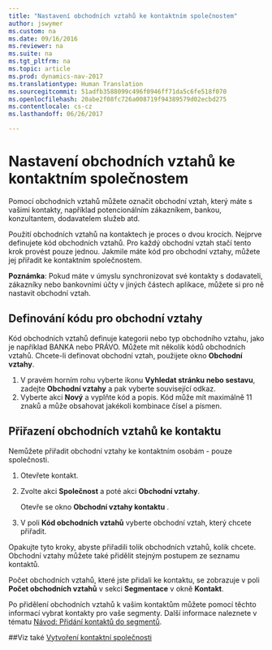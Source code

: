 ```yaml
---
title: "Nastavení obchodních vztahů ke kontaktním společnostem"
author: jswymer
ms.custom: na
ms.date: 09/16/2016
ms.reviewer: na
ms.suite: na
ms.tgt_pltfrm: na
ms.topic: article
ms.prod: dynamics-nav-2017
ms.translationtype: Human Translation
ms.sourcegitcommit: 51adfb3588099c496f0946ff71da5c6fe518f070
ms.openlocfilehash: 20abe2f08fc726a008719f94389579d02ecbd275
ms.contentlocale: cs-cz
ms.lasthandoff: 06/26/2017

---
```

# <a name="set-up-business-relations-on-contact-companies"></a>Nastavení obchodních vztahů ke kontaktním společnostem
Pomocí obchodních vztahů můžete označit obchodní vztah, který máte s vašimi kontakty, například potencionálním zákazníkem, bankou, konzultantem, dodavatelem služeb atd.

Použití obchodních vztahů na kontaktech je proces o dvou krocích. Nejprve definujete kód obchodních vztahů. Pro každý obchodní vztah stačí tento krok provést pouze jednou. Jakmile máte kód pro obchodní vztahy, můžete jej přiřadit ke kontaktním společnostem.

**Poznámka**: Pokud máte v úmyslu synchronizovat své kontakty s dodavateli, zákazníky nebo bankovními účty v jiných částech aplikace, můžete si pro ně nastavit obchodní vztah.

## <a name="define-a-business-relation-code"></a>Definování kódu pro obchodní vztahy
Kód obchodních vztahů definuje kategorii nebo typ obchodního vztahu, jako je například BANKA nebo PRÁVO. Můžete mít několik kódů obchodních vztahů. Chcete-li definovat obchodní vztah, použijete okno **Obchodní vztahy**.

1. V pravém horním rohu vyberte ikonu **Vyhledat stránku nebo sestavu**, zadejte **Obchodní vztahy** a pak vyberte související odkaz.
2. Vyberte akci **Nový** a vyplňte kód a popis. Kód může mít maximálně 11 znaků a může obsahovat jakékoli kombinace čísel a písmen.

## <a name="assign-business-relations-to-a-contact"></a>Přiřazení obchodních vztahů ke kontaktu
Nemůžete přiřadit obchodní vztahy ke kontaktním osobám - pouze společnosti.

1. Otevřete kontakt.
2. Zvolte akci **Společnost** a poté akci **Obchodní vztahy**.

    Otevře se okno **Obchodní vztahy kontaktu** .
3. V poli **Kód obchodních vztahů** vyberte obchodní vztah, který chcete přiřadit.

Opakujte tyto kroky, abyste přiřadili tolik obchodních vztahů, kolik chcete. Obchodní vztahy můžete také přidělit stejným postupem ze seznamu kontaktů.

Počet obchodních vztahů, které jste přidali ke kontaktu, se zobrazuje v poli **Počet obchodních vztahů** v sekci **Segmentace** v okně **Kontakt**.

Po přidělení obchodních vztahů k vašim kontaktům můžete pomocí těchto informací vybrat kontakty pro vaše segmenty. Další informace naleznete v tématu [Návod: Přidání kontaktů do segmentů](marketing-add-contact-segment.md).

##<a name="see-also"></a>Viz také
[Vytvoření kontaktní společnosti](marketing-create-contact-companies.md)

